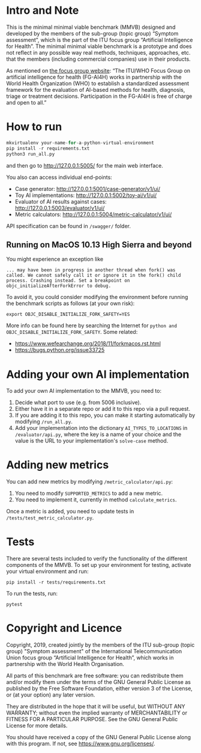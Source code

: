 
# Intro and Note

This is the minimal minimal viable benchmark (MMVB) designed and developed by the members of the sub-group (topic group) “Symptom assessment”, which is the part of the ITU focus group “Artificial Intelligence for Health”. The minimal minimal viable benchmark is a prototype and does not reflect in any possible way real methods, techniques, approaches, etc. that the members (including commercial companies) use in their products.

As mentioned on [the focus group website](https://www.itu.int/en/ITU-T/focusgroups/ai4h/Pages/default.aspx): “The ITU/WHO Focus Group on artificial intelligence for health (FG-AI4H) works in partnership with the World Health Organization (WHO) to establish a standardized assessment framework for the evaluation of AI-based methods for health, diagnosis, triage or treatment decisions. Participation in the FG-AI4H is free of charge and open to all.”



# How to run

```python
mkvirtualenv your-name-for-a-python-virtual-environment
pip install -r requirements.txt
python3 run_all.py
```
and then go to http://127.0.0.1:5005/ for the main web interface.

You also can access individual end-points:
* Case generator: http://127.0.0.1:5001/case-generator/v1/ui/
* Toy AI implementations: http://127.0.0.1:5002/toy-ai/v1/ui/
* Evaluator of AI results against cases: http://127.0.0.1:5003/evaluator/v1/ui/
* Metric calculators: http://127.0.0.1:5004/metric-calculator/v1/ui/

API specification can be found in `/swagger/` folder.

## Running on MacOS 10.13 High Sierra and beyond

You might experience an exception like
```
... may have been in progress in another thread when fork() was called. We cannot safely call it or ignore it in the fork() child process. Crashing instead. Set a breakpoint on objc_initializeAfterForkError to debug.
```

To avoid it, you could consider modifying the environment before running the benchmark scripts as follows (at your own risk):
```
export OBJC_DISABLE_INITIALIZE_FORK_SAFETY=YES
```

More info can be found here by searching the Internet for `python and OBJC_DISABLE_INITIALIZE_FORK_SAFETY`. Some related:
* https://www.wefearchange.org/2018/11/forkmacos.rst.html
* https://bugs.python.org/issue33725


# Adding your own AI implementation

To add your own AI implementation to the MMVB, you need to:
1. Decide what port to use (e.g. from 5006 inclusive).
2. Either have it in a separate repo or add it to this repo via a pull request.
3. If you are adding it to this repo, you can make it starting automatically by modifying `/run_all.py`.
4. Add your implementation into the dictionary `AI_TYPES_TO_LOCATIONS` in `/evaluator/api.py`, where the key is a name of your choice and the value is the URL to your implementation's `solve-case` method.


# Adding new metrics

You can add new metrics by modifying `/metric_calculator/api.py`:
1. You need to modify `SUPPORTED_METRICS` to add a new metric.
2. You need to implement it, currently in method `calculate_metrics`.

Once a metric is added, you need to update tests in `/tests/test_metric_calculator.py`.


# Tests

There are several tests included to verify the functionality of the
different components of the MMVB. To set up your environment for testing,
activate your virtual environment and run:
```
pip install -r tests/requirements.txt
```
To run the tests, run:
```
pytest
```

# Copyright and Licence

Copyright, 2019, created jointly by the members of the ITU sub-group (topic group) "Symptom assessment" of the International Telecommunication Union focus group “Artificial Intelligence for Health”, which works in partnership with the World Health Organisation.

All parts of this benchmark are free software: you can redistribute them and/or modify them under the terms of the GNU General Public License as published by the Free Software Foundation, either version 3 of the License, or (at your option) any later version.

They are distributed in the hope that it will be useful, but WITHOUT ANY WARRANTY; without even the implied warranty of MERCHANTABILITY or FITNESS FOR A PARTICULAR PURPOSE. See the GNU General Public License for more details.

You should have received a copy of the GNU General Public License along with this program. If not, see <https://www.gnu.org/licenses/>.

